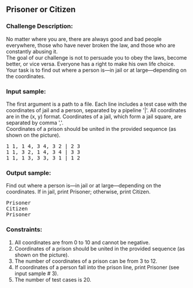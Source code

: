 <h2>Prisoner or Citizen</h2>

<h3>Challenge Description:</h3>

<p>
    No matter where you are, there are always good and bad people everywhere, those who have never broken the law, and
    those who are constantly abusing it. <br>
    The goal of our challenge is not to persuade you to obey the laws, become better, or vice versa. Everyone has a
    right to make his own life choice. <br>
    Your task is to find out where a person is&#x2014;in jail or at large&#x2014;depending on the coordinates.
<br>
</p>

<h3>Input sample:</h3>

<p>
    The first argument is a path to a file. Each line includes a test case with the coordinates of jail and a person,
    separated by a pipeline &apos;|&apos;. All coordinates are in the (x, y) format. Coordinates of a jail, which form a jail
    square, are separated by comma &apos;,&apos;.
<br>
    Coordinates of a prison should be united in the provided sequence (as shown on the picture).
</p>

<pre class="description-input-output">1 1, 1 4, 3 4, 3 2 | 2 3
1 1, 3 2, 1 4, 3 4 | 3 3
1 1, 1 3, 3 3, 3 1 | 1 2</pre>

<h3>Output sample:</h3>

<p>
    Find out where a person is&#x2014;in jail or at large&#x2014;depending on the coordinates. If in jail, print Prisoner;
    otherwise, print Citizen.
</p>

<pre class="description-input-output">Prisoner
Citizen
Prisoner</pre>

<h3>Constraints:</h3>
<ol>
<li>All coordinates are from 0 to 10 and cannot be negative.</li>
<li>Coordinates of a prison should be united in the provided sequence (as shown on the picture).</li>
<li>The number of coordinates of a prison can be from 3 to 12.</li>
<li>If coordinates of a person fall into the prison line, print Prisoner (see input sample # 3).</li>
<li>The number of test cases is 20.</li>
</ol>